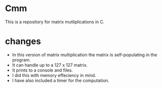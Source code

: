 # Cmm
This is a repository for matrix mutliplications in C.

# changes
* In this version of matrix multiplication the matrix is self-populating in the program. 
* It can handle up to a 127 x 127 matrix.
* It prints to a console and files.
* I did this with memory effeciency in mind.  
* I have also included a timer for the computation.
